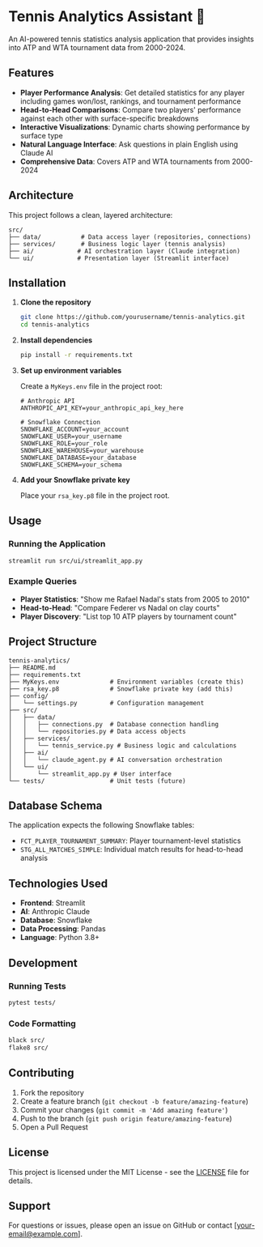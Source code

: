 # Tennis Analytics Assistant 🎾

An AI-powered tennis statistics analysis application that provides insights into ATP and WTA tournament data from 2000-2024.

## Features

- **Player Performance Analysis**: Get detailed statistics for any player including games won/lost, rankings, and tournament performance
- **Head-to-Head Comparisons**: Compare two players' performance against each other with surface-specific breakdowns
- **Interactive Visualizations**: Dynamic charts showing performance by surface type
- **Natural Language Interface**: Ask questions in plain English using Claude AI
- **Comprehensive Data**: Covers ATP and WTA tournaments from 2000-2024

## Architecture

This project follows a clean, layered architecture:

```
src/
├── data/           # Data access layer (repositories, connections)
├── services/       # Business logic layer (tennis analysis)
├── ai/            # AI orchestration layer (Claude integration)
└── ui/            # Presentation layer (Streamlit interface)
```

## Installation

1. **Clone the repository**
   ```bash
   git clone https://github.com/yourusername/tennis-analytics.git
   cd tennis-analytics
   ```

2. **Install dependencies**
   ```bash
   pip install -r requirements.txt
   ```

3. **Set up environment variables**
   
   Create a `MyKeys.env` file in the project root:
   ```env
   # Anthropic API
   ANTHROPIC_API_KEY=your_anthropic_api_key_here
   
   # Snowflake Connection
   SNOWFLAKE_ACCOUNT=your_account
   SNOWFLAKE_USER=your_username
   SNOWFLAKE_ROLE=your_role
   SNOWFLAKE_WAREHOUSE=your_warehouse
   SNOWFLAKE_DATABASE=your_database
   SNOWFLAKE_SCHEMA=your_schema
   ```

4. **Add your Snowflake private key**
   
   Place your `rsa_key.p8` file in the project root.

## Usage

### Running the Application

```bash
streamlit run src/ui/streamlit_app.py
```

### Example Queries

- **Player Statistics**: "Show me Rafael Nadal's stats from 2005 to 2010"
- **Head-to-Head**: "Compare Federer vs Nadal on clay courts"
- **Player Discovery**: "List top 10 ATP players by tournament count"

## Project Structure

```
tennis-analytics/
├── README.md
├── requirements.txt
├── MyKeys.env              # Environment variables (create this)
├── rsa_key.p8              # Snowflake private key (add this)
├── config/
│   └── settings.py         # Configuration management
├── src/
│   ├── data/
│   │   ├── connections.py  # Database connection handling
│   │   └── repositories.py # Data access objects
│   ├── services/
│   │   └── tennis_service.py # Business logic and calculations
│   ├── ai/
│   │   └── claude_agent.py # AI conversation orchestration
│   └── ui/
│       └── streamlit_app.py # User interface
└── tests/                  # Unit tests (future)
```

## Database Schema

The application expects the following Snowflake tables:

- `FCT_PLAYER_TOURNAMENT_SUMMARY`: Player tournament-level statistics
- `STG_ALL_MATCHES_SIMPLE`: Individual match results for head-to-head analysis

## Technologies Used

- **Frontend**: Streamlit
- **AI**: Anthropic Claude
- **Database**: Snowflake
- **Data Processing**: Pandas
- **Language**: Python 3.8+

## Development

### Running Tests

```bash
pytest tests/
```

### Code Formatting

```bash
black src/
flake8 src/
```

## Contributing

1. Fork the repository
2. Create a feature branch (`git checkout -b feature/amazing-feature`)
3. Commit your changes (`git commit -m 'Add amazing feature'`)
4. Push to the branch (`git push origin feature/amazing-feature`)
5. Open a Pull Request

## License

This project is licensed under the MIT License - see the [LICENSE](LICENSE) file for details.

## Support

For questions or issues, please open an issue on GitHub or contact [your-email@example.com].